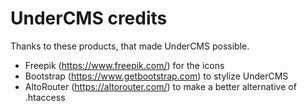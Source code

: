 # UnderCMS credits
Thanks to these products, that made UnderCMS possible.

- Freepik (https://www.freepik.com/) for the icons
- Bootstrap (https://www.getbootstrap.com) to stylize UnderCMS
- AltoRouter (https://altorouter.com/) to make a better alternative of .htaccess
